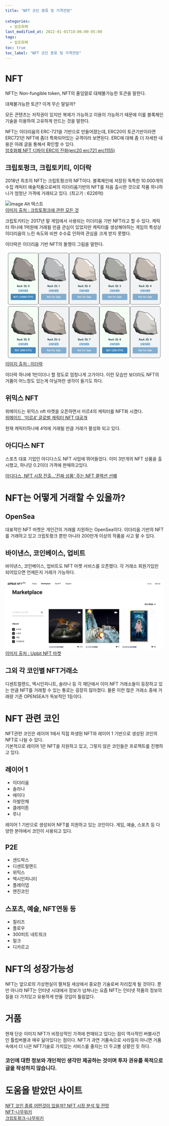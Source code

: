 ```yaml
---
title: "NFT 코인 종류 및 가격전망"

categories:
  - 암호화폐
last_modified_at: 2022-01-01T18:06:00-05:00
tags:
  - 암호화폐
toc: true
toc_label: "NFT 코인 종류 및 가격전망"
---
```


# NFT
NFT는 Non-fungible token, NFT의 줄임말로 대체불가능한 토큰을 말한다.<br>

대체불가능한 토큰? 이게 무슨 말일까?<br>

모든 콘텐츠는 저작권이 있지만 복제가 가능하고 이용이 가능하기 때문에 이를 블록체인 기술을 이용하여 고유하게 만드는 것을 말한다.<br>

NFT는 이더리움의 ERC-721을 기반으로 만들어졌는데, ERC20이 토큰기반이라면 ERC721은 NFT에 좀더 특화되어있는 규격이라 보면된다.
ERC에 대해 좀 더 자세한 내용은 아래 글을 통해서 확인할 수 있다. <br>
[암호화폐 NFT 디파이 ERC의 진화(erc20 erc721 erc1155)](https://drhot552.github.io/%EC%95%94%ED%98%B8%ED%99%94%ED%8F%90/%EC%95%94%ED%98%B8%ED%99%94%ED%8F%90-NFT-%EB%94%94%ED%8C%8C%EC%9D%B4-ERC%EC%9D%98-%EC%A7%84%ED%99%94(erc20-erc721-erc1155)/)

## 크립토펑크, 크립토키티, 이더락
2018년 최초의 NFT는 크립토펑크의 NFT이다. 블록체인에 저장된 독특한 10.000개의 수집 캐릭터 예술작품으로써의 이더리움기반의 NFT를 처음 출시한 것으로 작품 하나하나가 엄청난 가격에 거래되고 있다. (최고가 : 6226억)

![Image Alt 텍스트](/assets/img/crypto/criptopunk.jpeg) <br>
[이미지 출처 : 크립토펑크에 관한 모든 것](https://kr.beincrypto.com/learn-kr/86-2/)

크립토키티는 2017년 말 게임에서 사용되는 이더리움 기반 NFT라고 할 수 있다. 캐릭터 하나에 1억원에 거래될 만큼 관심이 있었지만 캐릭터를 생성해야하는 게임의 특성상 이더리움의 느린 속도와 비싼 수수료 인하여 관심을 크게 받지 못했다.<br>

이더락은 이더리움 기반 NFT의 돌멩이 그림을 말한다.<br>

![Image Alt 텍스트](/assets/img/crypto/ethrock.png) <br>
[이미지 출처 : 이더락](https://etherrock.com/)

이더락 하나에 1만이더나 할 정도로 엄청나게 고가이다. 이런 모습만 보더라도 NFT의 거품이 어느정도 있는게 아닐까란 생각이 들기도 하다.

## 위믹스 NFT
위메이드는 위믹스 nft 마켓을 오픈하면서 미르4의 캐릭터를 NFT화 시켰다. <br>
[위메이드, ‘미르4’ 글로벌 캐릭터 NFT 대공개](https://www.blockmedia.co.kr/archives/205209)<br>

현재 캐릭터하나에 4억에 거래될 만큼 거래가 활성화 되고 있다.

## 아디다스 NFT
스포츠 대표 기업인 아디다스도 NFT 사업에 뛰어들었다. 이미 3만개의 NFT 상품을 출시했고, 하나당 0.2이더 가격에 판매하고있다. <br>

[아디다스, NFT 시장 진출…'진짜 상품' 주는 NFT 콜렉션 선봬](https://www.digitaltoday.co.kr/news/articleView.html?idxno=428864)

# NFT는 어떻게 거래할 수 있을까?
## OpenSea
대표적인 NFT 마켓은 개인간의 거래를 지원하는 OpenSea이다. 이더리움 기반의 NFT를 거래하고 있고 크립토펑크 뿐만 아니라 200만개 이상의 작품을 사고 팔 수 있다.

## 바이낸스, 코인베이스, 업비트
바이낸스, 코인베이스, 업비트도 NFT 마켓 서비스를 오픈했다. 각 거래소 회원가입만 되어있으면 언제든지 거래가 가능하다.

![Image Alt 텍스트](/assets/img/crypto/upbit_nft.png) <br>
[이미지 출처 : Upbit NFT 마켓](https://upbit.com/nft/marketplace?category=1&category=2&category=3&category=4&saleStatus=FOR_SALE&saleStatus=SOLD_OUT&searchText=&sort=RECENT)

## 그외 각 코인별 NFT거래소
디센트럴랜드, 엑시인피니트, 솔라나 등 각 재단에서 이미 NFT 거래소들이 등장하고 있는 만큼 NFT를 거래할 수 있는 통로는 굉장히 많아졌다. 물론 이런 많은 거래소 중에 거래량 기준 OPENSEA가 독보적인 1등이다.

# NFT 관련 코인
NFT관련 코인은 레이어 1에서 직접 파생된 NFT와 레이어 1 기반으로 생성된 코인의 NFT로 나뉠 수 있다. <br>
기본적으로 레이어 1은 NFT을 지원하고 있고, 그렇지 않은 코인들은 프로젝트를 진행하고 있다.

## 레이어 1
- 이더리움
- 솔라나
- 에이다
- 아발란체
- 클레이튼
- 루나

레이어 1 기반으로 생성되어 NFT를 지원하고 있는 코인이다. 게임, 예술, 스포츠 등 다양한 분야에서 코인이 사용되고 있다.
## P2E
- 샌드박스
- 디센트럴랜드
- 위믹스
- 엑시인피니티
- 플레이댑
- 엔진코인

## 스포츠, 예술, NFT연동 등
- 칠리즈
- 플로우
- 300피트 네트워크 
- 밀크
- 디카르고

# NFT의 성장가능성
NFT는 앞으로의 가상현실이 펼쳐질 세상에서 중요한 기술로써 자리잡게 될 것이다. 뿐 만 아니라 NFT는 인터넷 시대에서 정보가 넘쳐나는 요즘 NFT는 인터넷 작품의 정보의 질을 더 가치있고 유용하게 만들 것임이 틀림없다.<br>

# 거품
현재 단순 이미지 NFT가 비정상적인 가격에 판매되고 있다는 점이 역사적인 버블사건인 튤립버블과 매우 닮아있다는 점이다. NFT가 과연 거품속으로 사라질지 아니면 거품속에서 더 나은 NFT기술로 가치있는 서비스를 줄지는 더 두고볼 상황인 듯 하다.

### 코인에 대한 정보와 개인적인 생각만 제공하는 것이며 투자 권유를 목적으로 글을 작성하지 않습니다.

# 도움을 받았던 사이트
[NFT 코인 종류 어떤것이 있을까? NFT 시장 분석 및 전망](https://lifelikelifeforpeople.tistory.com/345) <br>
[NFT-나무위키](https://namu.wiki/w/NFT)<br>
[크립토펑크-나무위키](https://namu.wiki/w/%ED%81%AC%EB%A6%BD%ED%86%A0%ED%8E%91%ED%81%AC)<br>
